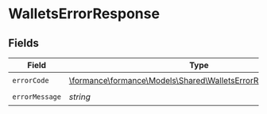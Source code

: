 # WalletsErrorResponse


## Fields

| Field                                                                                                                  | Type                                                                                                                   | Required                                                                                                               | Description                                                                                                            |
| ---------------------------------------------------------------------------------------------------------------------- | ---------------------------------------------------------------------------------------------------------------------- | ---------------------------------------------------------------------------------------------------------------------- | ---------------------------------------------------------------------------------------------------------------------- |
| `errorCode`                                                                                                            | [\formance\formance\Models\Shared\WalletsErrorResponseErrorCode](../../models/shared/WalletsErrorResponseErrorCode.md) | :heavy_check_mark:                                                                                                     | N/A                                                                                                                    |
| `errorMessage`                                                                                                         | *string*                                                                                                               | :heavy_check_mark:                                                                                                     | N/A                                                                                                                    |